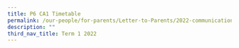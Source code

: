 ```yaml
---
title: P6 CA1 Timetable
permalink: /our-people/for-parents/Letter-to-Parents/2022-communications/Term-1-2022/7Jan2022
description: ""
third_nav_title: Term 1 2022
---
```


